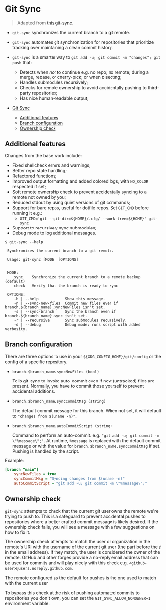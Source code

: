 # Git Sync

> Adapted from [this git-sync](https://github.com/simonthum/git-sync).

+ `git-sync` synchronizes the current branch to a git remote.
+ `git-sync` automates git synchronization for repositories that prioritize tracking over maintaining a clean commit history.
+ `git-sync` is a smarter way to `git add -u; git commit -m "changes"; git push` that:
    + Detects when _not_ to continue e.g. no repo; no remote; during a merge, rebase, or cherry-pick; or when bisecting;
    + Handles submodules recursively;
    + Checks for remote ownership to avoid accidentally pushing to third-party repositories;
    + Has nice human-readable output;

+ [Git Sync](#git-sync)
    + [Additional features](#additional-features)
    + [Branch configuration](#branch-configuration)
    + [Ownership check](#ownership-check)

## Additional features

Changes from the base work include:

+ Fixed shellcheck errors and warnings;
+ Better repo state handling;
+ Refactored functions;
+ Improved output formatting and added colored logs, with `NO_COLOR` respected if set;
+ Soft remote ownership check to prevent accidentally syncing to a remote not owned by you;
+ Reduced stdout by using quiet versions of git commands;
+ Support for bare repos, useful for dotfile repos. Set `GIT_CMD` before running it e.g.:
    + `GIT_CMD='git --git-dir=${HOME}/.cfg/ --work-tree=${HOME}' git-sync`
+ Support to recursively sync submodules;
+ Debug mode to log additional messages.

```log
$ git-sync --help

 Synchronizes the current branch to a git remote.

 Usage: git-sync [MODE] [OPTIONS]


 MODE:
    sync    Synchronize the current branch to a remote backup (default)
    check   Verify that the branch is ready to sync

 OPTIONS:
    -h | --help            Show this message.
    -n | --sync-new-files  Commit new files even if branch.${branch_name}.syncNewFiles isn't set.
    -s | --sync-branch     Sync the branch even if branch.${branch_name}.sync isn't set.
    -r | --recursive       Sync submodules recursively.
    -d | --debug           Debug mode: runs script with added verbosity.
```

## Branch configuration

There are three options to use in your `${XDG_CONFIG_HOME}/git/config` or the config of
a specific repository.

+ `branch.$branch_name.syncNewFiles (bool)`

    Tells git-sync to invoke auto-commit even if new (untracked) files are present.
    Normally, you have to commit those yourself to prevent accidental additions.

+ `branch.$branch_name.syncCommitMsg (string)`

    The default commit message for this branch. When not set, it will default to
    `"changes from $(uname -n)"`.

+ `branch.$branch_name.autoCommitScript (string)`

    Command to perform an auto-commit. e.g. `"git add -u; git commit -m \"%message\";"`.
    At runtime, `%message` is replaced with the default commit message or with the value
    for `branch.$branch_name.syncCommitMsg` if set. Pushing is handled by the script.

Example:

```ini
[branch "main"]
    syncNewFiles = true
    syncCommitMsg = "Syncing changes from $(uname -n)"
    autoCommitScript = "git add -u; git commit -m \"%message\";"
```

## Ownership check

`git-sync` attempts to check that the current git user owns the remote we're trying
to push to. This is a safeguard to prevent accidental pushes to repositories where
a better crafted commit message is likely desired. If the ownership check fails,
you will see a message with a few suggestions on how to fix it.

The ownership check attempts to match the user or organization in the remote's URI with
the username of the current git user (the part before the `@` in the email address).
If they match, the user is considered the owner of the remote. GitHub and other forges
provide a no-reply email address that can be used for commits and will play nicely with
this check e.g. `<github-user>@users.noreply.github.com`.

The remote configured as the default for pushes is the one used to match with the
current user

To bypass this check at the risk of pushing automated commits to repositories you
don't own, you can set the `GIT_SYNC_ALLOW_NONOWNER=1` environment variable.
